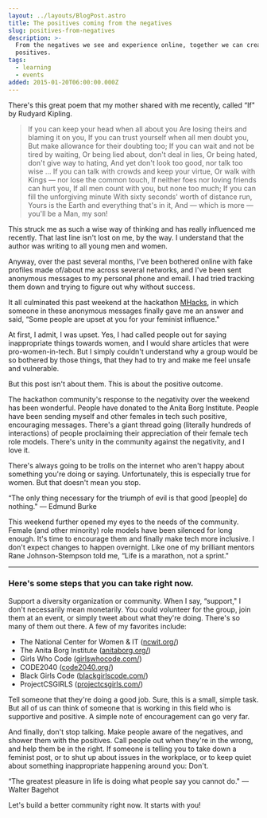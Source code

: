 ```yaml
---
layout: ../layouts/BlogPost.astro
title: The positives coming from the negatives
slug: positives-from-negatives
description: >-
  From the negatives we see and experience online, together we can create
  positives.
tags:
  - learning
  - events
added: 2015-01-20T06:00:00.000Z
---
```


There's this great poem that my mother shared with me recently, called “If" by Rudyard Kipling.

> If you can keep your head when all about you
> Are losing theirs and blaming it on you,
> If you can trust yourself when all men doubt you,
> But make allowance for their doubting too;
> If you can wait and not be tired by waiting,
> Or being lied about, don't deal in lies,
> Or being hated, don't give way to hating,
> And yet don't look too good, nor talk too wise
> …
> If you can talk with crowds and keep your virtue,
> Or walk with Kings — nor lose the common touch,
> If neither foes nor loving friends can hurt you,
> If all men count with you, but none too much;
> If you can fill the unforgiving minute
> With sixty seconds' worth of distance run,
> Yours is the Earth and everything that's in it,
> And — which is more — you'll be a Man, my son!

This struck me as such a wise way of thinking and has really influenced me recently. That last line isn't lost on me, by the way. I understand that the author was writing to all young men and women.

Anyway, over the past several months, I've been bothered online with fake profiles made of/about me across several networks, and I've been sent anonymous messages to my personal phone and email. I had tried tracking them down and trying to figure out why without success.

It all culminated this past weekend at the hackathon [MHacks](https://www.mhacks.org/), in which someone in these anonymous messages finally gave me an answer and said, “Some people are upset at you for your feminist influence."

At first, I admit, I was upset. Yes, I had called people out for saying inappropriate things towards women, and I would share articles that were pro-women-in-tech. But I simply couldn't understand why a group would be so bothered by those things, that they had to try and make me feel unsafe and vulnerable.

But this post isn't about them. This is about the positive outcome.

The hackathon community's response to the negativity over the weekend has been wonderful. People have donated to the Anita Borg Institute. People have been sending myself and other females in tech such positive, encouraging messages. There's a giant thread going (literally hundreds of interactions) of people proclaiming their appreciation of their female tech role models. There's unity in the community against the negativity, and I love it.

There's always going to be trolls on the internet who aren't happy about something you're doing or saying. Unfortunately, this is especially true for women. But that doesn't mean you stop.

“The only thing necessary for the triumph of evil is that good \[people] do nothing."
— Edmund Burke

This weekend further opened my eyes to the needs of the community. Female (and other minority) role models have been silenced for long enough. It's time to encourage them and finally make tech more inclusive. I don't expect changes to happen overnight. Like one of my brilliant mentors Rane Johnson-Stempson told me, “Life is a marathon, not a sprint."

***

### Here's some steps that you can take right now.

Support a diversity organization or community. When I say, “support," I don't necessarily mean monetarily. You could volunteer for the group, join them at an event, or simply tweet about what they're doing. There's so many of them out there. A few of my favorites include:

* The National Center for Women & IT ([ncwit.org/](https://www.ncwit.org/))
* The Anita Borg Institute ([anitaborg.org/](https://anitaborg.org/))
* Girls Who Code ([girlswhocode.com/](https://girlswhocode.com/))
* CODE2040 ([code2040.org/](https://www.code2040.org/))
* Black Girls Code ([blackgirlscode.com/](https://www.blackgirlscode.com/))
* ProjectCSGIRLS ([projectcsgirls.com/](https://www.projectcsgirls.com/))

Tell someone that they're doing a good job. Sure, this is a small, simple task. But all of us can think of someone that is working in this field who is supportive and positive. A simple note of encouragement can go very far.

And finally, don't stop talking. Make people aware of the negatives, and shower them with the positives. Call people out when they're in the wrong, and help them be in the right.
If someone is telling you to take down a feminist post, or to shut up about issues in the workplace, or to keep quiet about something inappropriate happening around you: Don't.

“The greatest pleasure in life is doing what people say you cannot do." — Walter Bagehot

Let's build a better community right now. It starts with you!
